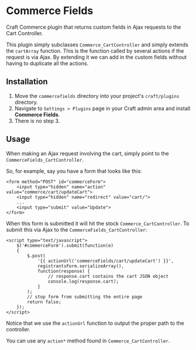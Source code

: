 # Commerce Fields

Craft Commerce plugin that returns custom fields in Ajax requests to the Cart Controller.

This plugin simply subclasses `Commerce_CartController` and simply extends the `cartArray` function.  This is the function called by several actions if the request is via Ajax. By extending it we can add in the custom fields without having to duplicate all the actions.

## Installation

1. Move the `commercefields` directory into your project's `craft/plugins` directory.
2. Navigate to `Settings > Plugins` page in your Craft admin area and install **Commerce Fields**.
3. There is no step 3.

## Usage

When making an Ajax request involving the cart, simply point to the `CommerceFields_CartController`.

So, for example, say you have a form that looks like this:

~~~~
<form method="POST" id="commerceForm">
	<input type="hidden" name="action" value="commerce/cart/updateCart">
	<input type="hidden" name="redirect" value="cart/">
	...
	<input type="submit" value="Update">
</form>
~~~~

When this form is submitted it will hit the stock `Commerce_CartController`. To submit this via Ajax to the `CommerceFields_CartController`:

~~~~
<script type="text/javascript">
	$('#commerceForm').submit(function(e)
	{
		$.post(
			'{{ actionUrl('commerceFields/cart/updateCart') }}', 
			registrantsForm.serializeArray(), 
			function(response) {
				// response.cart contains the cart JSON object
				console.log(response.cart);
			}
		);
		// stop form from submitting the entire page
		return false;
	});
</script>
~~~~

Notice that we use the `actionUrl` function to output the proper path to the controller.

You can use any `action*` method found in `Commerce_CartController`. 